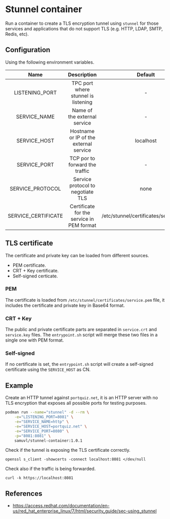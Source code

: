 # Stunnel container

Run a container to create a TLS encryption tunnel using `stunnel` for those services and applications that do not support TLS (e.g. HTTP, LDAP, SMTP, Redis, etc).

## Configuration

Using the following environment variables.

|        Name         |                Description                |                Default                |   Example    |
| :-----------------: | :---------------------------------------: | :-----------------------------------: | :----------: |
|   LISTENING_PORT    |    TPC port where stunnel is listening    |                   -                   |     8081     |
|    SERVICE_NAME     |       Name of the external service        |                   -                   |     http     |
|    SERVICE_HOST     |  Hostname or IP of the external service   |               localhost               | portquiz.net |
|    SERVICE_PORT     |      TCP por to forward the traffic       |                   -                   |     8080     |
|  SERVICE_PROTOCOL   |     Service protocol to negotiate TLS     |                 none                  |      -       |
| SERVICE_CERTIFICATE | Certificate for the service in PEM format | /etc/stunnel/certificates/service.pem |      -       |

## TLS certificate

The certificate and private key can be loaded from different sources.

- PEM certificate.
- CRT + Key certificate.
- Self-signed certicate.

### PEM

The certificate is loaded from `/etc/stunnel/certificates/service.pem` file, it includes the certificate and private key in Base64 format.

### CRT + Key

The public and private certificate parts are separated in `service.crt` and `service.key` files. The `entrypoint.sh` script will merge these two files in a single one with PEM format.

### Self-signed

If no certificate is set, the `entrypoint.sh` script will create a self-signed certificate using the `SERVICE_HOST` as CN.

## Example

Create an HTTP tunnel against `portquiz.net`, it is an HTTP server with no TLS encryption that exposes all possible ports for testing purposes.

```bash
podman run --name="stunnel" -d --rm \
    -e="LISTENING_PORT=8081" \
    -e="SERVICE_NAME=http" \
    -e="SERVICE_HOST=portquiz.net" \
    -e="SERVICE_PORT=8080" \
    -p="8081:8081" \
    samuvl/stunnel-container:1.0.1
```

Check if the tunnel is exposing the TLS certificate correctly.

```
openssl s_client -showcerts -connect localhost:8081 </dev/null
```

Check also if the traffic is being forwarded.

```
curl -k https://localhost:8081
```

## References

- https://access.redhat.com/documentation/en-us/red_hat_enterprise_linux/7/html/security_guide/sec-using_stunnel